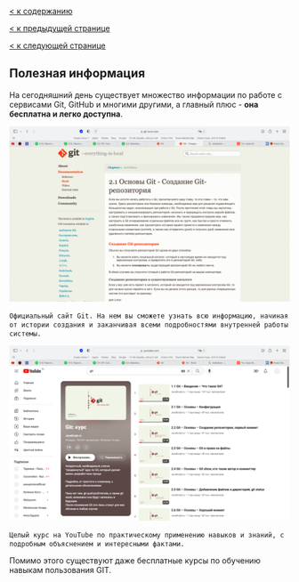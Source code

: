 [< к содержанию](./readme.md)

[< к предыдущей странице](./repository.md)

[< к следующей странице](./motivation.md)

## Полезная информация


На сегодняшний день существует множество информации по работе с сервисами Git, GitHub и многими другими, а главный плюс - **она бесплатна и легко доступна**.

![git site](./assets/git%20site.png)

```bash=
Официальный сайт Git. На нем вы сможете узнать всю информацию, начиная от истории создания и заканчивая всеми подробностями внутренней работы системы.
```


![youtube](./assets/youtube.png)

 ```bash=
Целый курс на YouTube по практическому применению навыков и знаний, с подробным объяснением и интересными фактами.
```

Помимо этого существуют даже бесплатные курсы по обучению навыкам пользования GIT.